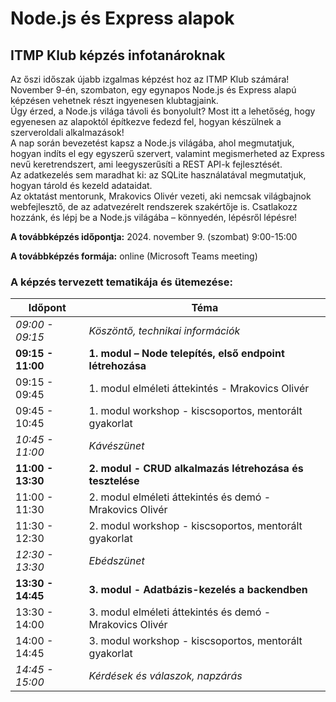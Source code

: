 # Node.js és Express alapok

## ITMP Klub képzés infotanároknak

Az őszi időszak újabb izgalmas képzést hoz az ITMP Klub számára! November 9-én, szombaton, egy egynapos Node.js és Express alapú képzésen vehetnek részt ingyenesen klubtagjaink.  
Úgy érzed, a Node.js világa távoli és bonyolult? Most itt a lehetőség, hogy egyenesen az alapoktól építkezve fedezd fel, hogyan készülnek a szerveroldali alkalmazások!  
A nap során bevezetést kapsz a Node.js világába, ahol megmutatjuk, hogyan indíts el egy egyszerű szervert, valamint megismerheted az Express nevű keretrendszert, ami leegyszerűsíti a REST API-k fejlesztését.  
Az adatkezelés sem maradhat ki: az SQLite használatával megmutatjuk, hogyan tárold és kezeld adataidat.  
Az oktatást mentorunk, Mrakovics Olivér vezeti, aki nemcsak világbajnok webfejlesztő, de az adatvezérelt rendszerek szakértője is. Csatlakozz hozzánk, és lépj be a Node.js világába – könnyedén, lépésről lépésre!

**A továbbképzés időpontja:** 2024. november 9. (szombat) 9:00-15:00

**A továbbképzés formája:** online (Microsoft Teams meeting)

### A képzés tervezett tematikája és ütemezése:

| Időpont           | Téma                                                     |
| ----------------- | -------------------------------------------------------- |
| _09:00 - 09:15_   | _Köszöntő, technikai információk_                        |
| **09:15 - 11:00** | **1. modul – Node telepítés, első endpoint létrehozása** |
| 09:15 - 09:45     | 1. modul elméleti áttekintés - Mrakovics Olivér          |
| 09:45 - 10:45     | 1. modul workshop - kiscsoportos, mentorált gyakorlat    |
| _10:45 - 11:00_   | _Kávészünet_                                             |
| **11:00 - 13:30** | **2. modul - CRUD alkalmazás létrehozása és tesztelése** |
| 11:00 - 11:30     | 2. modul elméleti áttekintés és demó - Mrakovics Olivér  |
| 11:30 - 12:30     | 2. modul workshop - kiscsoportos, mentorált gyakorlat    |
| _12:30 - 13:30_   | _Ebédszünet_                                             |
| **13:30 - 14:45** | **3. modul - Adatbázis-kezelés a backendben**            |
| 13:30 - 14:00     | 3. modul elméleti áttekintés és demó - Mrakovics Olivér  |
| 14:00 - 14:45     | 3. modul workshop - kiscsoportos, mentorált gyakorlat    |
| _14:45 - 15:00_   | _Kérdések és válaszok, napzárás_                         |
